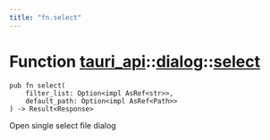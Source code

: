 ```yaml
---
title: "fn.select"
---
```


# Function [tauri_api](/docs/api/rust/tauri_api/../index.html)::​[dialog](/docs/api/rust/tauri_api/index.html)::​[select](/docs/api/rust/tauri_api/)

    pub fn select(
        filter_list: Option<impl AsRef<str>>, 
        default_path: Option<impl AsRef<Path>>
    ) -> Result<Response>

Open single select file dialog
